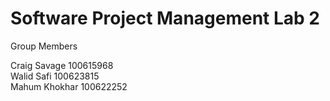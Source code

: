 <h1>Software Project Management Lab 2 </h1>

Group Members

Craig Savage 100615968  
Walid Safi	100623815  
Mahum Khokhar 100622252
